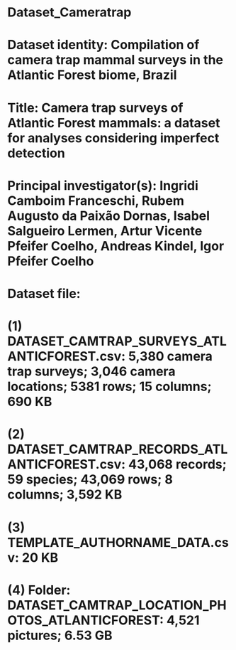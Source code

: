 # Dataset_Cameratrap
# Dataset identity: Compilation of camera trap mammal surveys in the Atlantic Forest biome, Brazil

# Title: Camera trap surveys of Atlantic Forest mammals: a dataset for analyses considering imperfect detection
# Principal investigator(s): Ingridi Camboim Franceschi, Rubem Augusto da Paixão Dornas, Isabel Salgueiro Lermen, Artur Vicente Pfeifer Coelho, Andreas Kindel, Igor Pfeifer Coelho

# Dataset file:
# (1)	DATASET_CAMTRAP_SURVEYS_ATLANTICFOREST.csv: 5,380 camera trap surveys; 3,046 camera locations; 5381 rows; 15 columns; 690 KB
# (2)	DATASET_CAMTRAP_RECORDS_ATLANTICFOREST.csv: 43,068 records; 59 species; 43,069 rows; 8 columns; 3,592 KB
# (3)	TEMPLATE_AUTHORNAME_DATA.csv: 20 KB
# (4)	Folder: DATASET_CAMTRAP_LOCATION_PHOTOS_ATLANTICFOREST: 4,521 pictures; 6.53 GB

